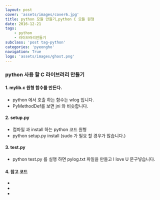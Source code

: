```yaml
---
layout: post
cover: 'assets/images/cover6.jpg'
title: python 모듈 만들기,python C 모듈 원형
date: 2016-12-21
tags: 
    - python
    - 라이브러리만들기
subclass: 'post tag-python'
categories: 'pyeongho'
navigation: True
logo: 'assets/images/ghost.png'    
---
```




### python 사용 할 C 라이브러리 만들기

#### 1. mylib.c 원형 함수를 만든다.  
  - python 에서 호출 하는 함수는 wlog 입니다. 
  - PyMethodDef를 보면 jni 와 비슷합니다.  

#### 2. setup.py 
  - 컴파일 과 install 하는 python 코드 원형
  - python setup.py install (sudo 가 필요 할 경우가 많습니다.)

#### 3. test.py
  - python test.py 를 실행 하면 pylog.txt 파일을 만들고 I love U 문구넣습니다.
   
#### 4. 참고 코드
  - <script src="https://gist.github.com/pyeongho/09b03c195395e2f8879c5f97686735a5.js"></script>
  - <script src="https://gist.github.com/pyeongho/abcad87180768a30091457630d38dc40.js"></script>
  - <script src="https://gist.github.com/pyeongho/7053f0fb7f15931a82ab927d11a5e206.js"></script>